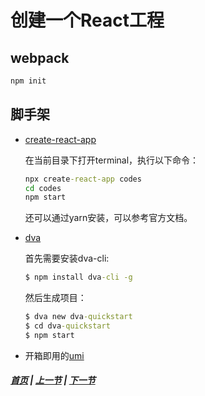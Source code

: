 # 创建一个React工程

## webpack

  ```cmd
  npm init
  ```

## 脚手架

  * [create-react-app](https://github.com/facebook/create-react-app)

    在当前目录下打开terminal，执行以下命令：

    ```cmd
    npx create-react-app codes
    cd codes
    npm start
    ```

    还可以通过yarn安装，可以参考官方文档。

  * [dva](https://github.com/dvajs/dva)

    首先需要安装dva-cli:

    ```cmd
    $ npm install dva-cli -g
    ```
    然后生成项目：
    ```cmd
    $ dva new dva-quickstart
    $ cd dva-quickstart
    $ npm start 
    ```
  * 开箱即用的[umi](https://github.com/umijs/umi) 


  ##### [首页](../../README.md) | [上一节](./02.md)  | [下一节](./04.md) 